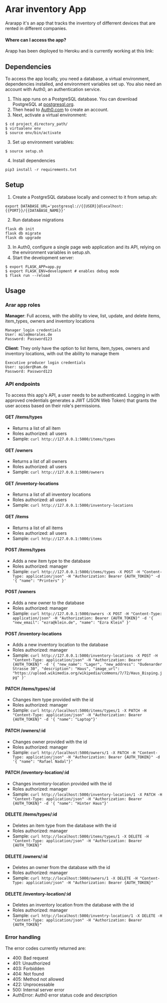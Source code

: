# Arar inventory App 


Ararapp it's an app that tracks the inventory of differrent devices that are rented in different companies.


#### Where can I access the app?
Arapp has been deployed to Heroku and is currently working at this link:</br> 
<strong>[]()</strong>


## Dependencies
To access the app locally, you need a database, a virtual environment, dependencies installed, and environment variables set up. You also need an account with Auth0, an authentication service.

1. This app runs on a PostgreSQL database. You can download PostgreSQL at [postgresql.org](https://www.postgresql.org/download/).
2. Then head to [Auth0.com](https://auth0.com/) to create an account.
3. Next, activate a virtual environment:
```
$ cd project_directory_path/
$ virtualenv env
$ source env/bin/activate
```
3. Set up environment variables:
```
$ source setup.sh
```
4. Install dependencies
```
pip3 install -r requirements.txt
```
## Setup
1. Create a PostgreSQL database locally and connect to it from setup.sh:
```
export DATABASE_URL='postgresql://{{USER}}@localhost:{{PORT}}/{{DATABASE_NAME}}'
```
2. Run database migrations
```
flask db init 
flask db migrate
flask db upgrade
```
3. In Auth0, configure a single page web application and its API, relying on the environment variables in setup.sh.
4. Start the development server:  
```
$ export FLASK_APP=app.py 
$ export FLASK_ENV=development # enables debug mode  
$ flask run --reload
```

## Usage

### Arar app roles

<strong>Manager</strong>: Full access, with the ability to view, list, update, and delete items, item_types, owners and inventory locations
```
Manager login credentials
User: mile@morales.de
Password: Password123
```

<strong>Client</strong>: They only have the option to list items, item_types, owners and inventory locations, with out the ability to manage them
```
Executive producer login credentials
User: spider@ham.de
Password: Password123 
```

### API endpoints
To access this app's API, a user needs to be authenticated. Logging in with approved credentials generates a JWT (JSON Web Token) that grants the user access based on their role's permissions.


#### GET /items/types
- Returns a list of all item
- Roles authorized: all users
- Sample: ```curl http://127.0.0.1:5000/items/types```

#### GET /owners
- Returns a list of all owners
- Roles authorized: all users
- Sample: ```curl http://127.0.0.1:5000/owners```

#### GET /inventory-locations
- Returns a list of all inventory locations
- Roles authorized: all users
- Sample: ```curl http://127.0.0.1:5000/inventory-locations```

#### GET /items
- Returns a list of all items
- Roles authorized: all users
- Sample: ```curl http://127.0.0.1:5000/items```


#### POST /items/types
- Adds a new item type to the database
- Roles authorized: manager
- Sample: ```curl http://127.0.0.1:5000/items/types -X POST -H "Content-Type: application/json" -H "Authorization: Bearer {AUTH_TOKEN}" -d '{ "name": "Printers" }'```

#### POST /owners
- Adds a new owner to the database
- Roles authorized: manager
- Sample: ```curl http://127.0.0.1:5000/owners -X POST -H "Content-Type: application/json" -H "Authorization: Bearer {AUTH_TOKEN}" -d '{ "new_email": "ezra@klein.de", "name": "Ezra Klein" }'```

#### POST /inventory-locations
- Adds a new inventory location to the database
- Roles authorized: manager
- Sample: ```curl http://127.0.0.1:5000/inventory-locations -X POST -H "Content-Type: application/json" -H "Authorization: Bearer {AUTH_TOKEN}" -d '{ "new_name": "Lager", "new_address": "Oudenarder Strasse 30", "description": "Haus", "image_url": "https://upload.wikimedia.org/wikipedia/commons/7/72/Haus_Bisping.jpg" }'```

#### PATCH /items/types/:id
- Changes item type provided with the id
- Roles authorized: manager
- Sample: ```curl http://localhost:5000/items/types/1 -X PATCH -H "Content-Type: application/json" -H "Authorization: Bearer {AUTH_TOKEN}" -d '{ "name": "Laptop"}'```

#### PATCH /owners/:id
- Changes owner provided with the id
- Roles authorized: manager
- Sample: ```curl http://localhost:5000/owners/1 -X PATCH -H "Content-Type: application/json" -H "Authorization: Bearer {AUTH_TOKEN}" -d '{ "name": "Rafael Nadal"}'```

#### PATCH /inventory-location/:id
- Changes inventory-location provided with the id
- Roles authorized: manager
- Sample: ```curl http://localhost:5000/inventory-location/1 -X PATCH -H "Content-Type: application/json" -H "Authorization: Bearer {AUTH_TOKEN}" -d '{ "name": "Hinter Haus"}'```

#### DELETE /items/types/:id
- Deletes an item type from the database with the id 
- Roles authorized: manager
- Sample: ```curl http://localhost:5000/items/types/1 -X DELETE -H "Content-Type: application/json" -H "Authorization: Bearer {AUTH_TOKEN}"```

#### DELETE /owners/:id
- Deletes an owner from the database with the id 
- Roles authorized: manager
- Sample: ```curl http://localhost:5000/owners/1 -X DELETE -H "Content-Type: application/json" -H "Authorization: Bearer {AUTH_TOKEN}"```

#### DELETE /inventory-location/:id
- Deletes an inventory location from the database with the id 
- Roles authorized: manager
- Sample: ```curl http://localhost:5000/inventry-location/1 -X DELETE -H "Content-Type: application/json" -H "Authorization: Bearer {AUTH_TOKEN}"```


### Error handling
The error codes currently returned are:
- 400: Bad request  
- 401: Unauthorized
- 403: Forbidden
- 404: Not found
- 405: Method not allowed
- 422: Unprocessable
- 500: Internal server error
- AuthError: Auth0 error status code and description
